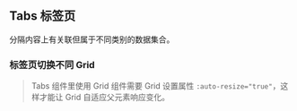 <div class="demo-header">
<p class="overviewicon">
  <span class="wapi-container-tab"/>
</p>

## Tabs 标签页

<nova-uxlink widget-name="Tabs"></nova-uxlink>

分隔内容上有关联但属于不同类别的数据集合。
</div>

### 标签页切换不同 Grid

> Tabs 组件里使用 Grid 组件需要 Grid 设置属性 `:auto-resize="true"`，这样才能让 Grid 自适应父元素响应变化。

<nova-demo-view link="tabs/show-different-grid-data"></nova-demo-view>

<br>
